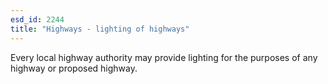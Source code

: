 ```yaml
---
esd_id: 2244
title: "Highways - lighting of highways"
---
```


Every local highway authority may provide lighting for the purposes of any highway or proposed highway. 

